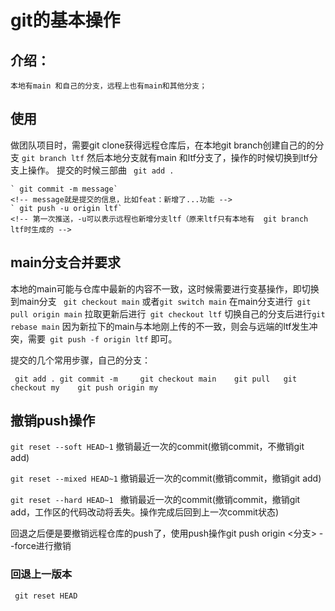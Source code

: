 # git的基本操作
## 介绍：
    本地有main 和自己的分支，远程上也有main和其他分支；
## 使用
做团队项目时，需要git clone获得远程仓库后，在本地git branch创建自己的的分支
     `git branch ltf` 
然后本地分支就有main 和ltf分支了，操作的时候切换到ltf分支上操作。
提交的时候三部曲 
    ` git add .`

    ` git commit -m message`
    <!-- message就是提交的信息，比如feat：新增了...功能 -->
    ` git push -u origin ltf` 
    <!-- 第一次推送，-u可以表示远程也新增分支ltf（原来ltf只有本地有  git branch ltf时生成的 -->
## main分支合并要求
   本地的main可能与仓库中最新的内容不一致，这时候需要进行变基操作，即切换到main分支
` git checkout main` 或者` git switch main `
    在main分支进行` git pull origin main` 拉取更新后进行` git checkout ltf` 切换自己的分支后进行` git rebase main `
   因为新拉下的main与本地刚上传的不一致，则会与远端的ltf发生冲突，需要` git push -f origin ltf`  即可。

 提交的几个常用步骤，自己的分支：

` git add . git commit -m     git checkout main    git pull   git checkout my    git push origin my`

## 撤销push操作 
`git reset --soft HEAD~1`
撤销最近一次的commit(撤销commit，不撤销git add)

`git reset --mixed HEAD~1`
撤销最近一次的commit(撤销commit，撤销git add)

`git reset --hard HEAD~1 `
撤销最近一次的commit(撤销commit，撤销git add，工作区的代码改动将丢失。操作完成后回到上一次commit状态)

回退之后便是要撤销远程仓库的push了，使用push操作git push origin <分支> --force进行撤销
### 回退上一版本  
` git reset HEAD`


